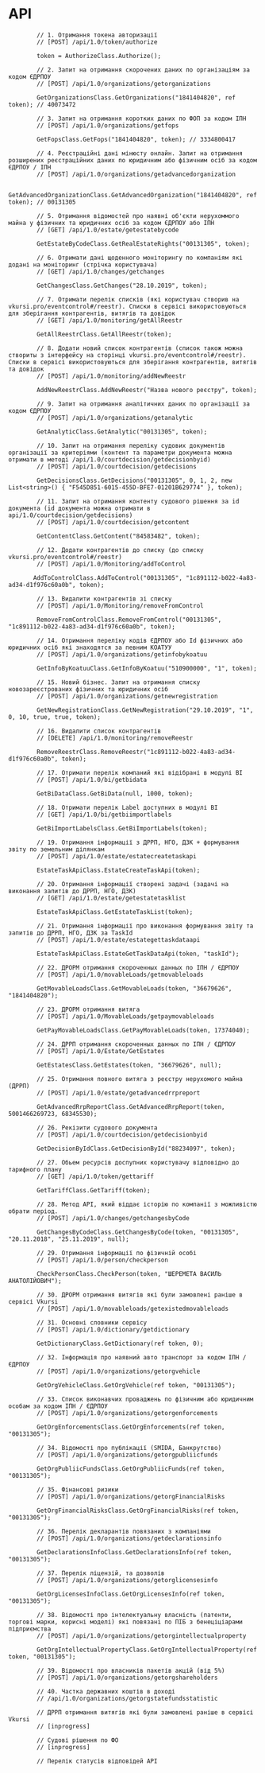 # API

            // 1. Отримання токена авторизації
            // [POST] /api/1.0/token/authorize

            token = AuthorizeClass.Authorize();

            // 2. Запит на отримання скорочених даних по організаціям за кодом ЄДРПОУ
            // [POST] /api/1.0/organizations/getorganizations

            GetOrganizationsClass.GetOrganizations("1841404820", ref token); // 40073472

            // 3. Запит на отримання коротких даних по ФОП за кодом ІПН
            // [POST] /api/1.0/organizations/getfops

            GetFopsClass.GetFops("1841404820", token); // 3334800417

            // 4. Реєстраційні дані мінюсту онлайн. Запит на отримання розширених реєстраційних даних по юридичним або фізичним осіб за кодом ЄДРПОУ / ІПН 
            // [POST] /api/1.0/organizations/getadvancedorganization

            GetAdvancedOrganizationClass.GetAdvancedOrganization("1841404820", ref token); // 00131305

            // 5. Отримання відомостей про наявні об'єкти нерухоммого майна у фізичних та юридичних осіб за кодом ЄДРПОУ або ІПН
            // [GET] /api/1.0/estate/getestatebycode

            GetEstateByCodeClass.GetRealEstateRights("00131305", token);

            // 6. Отримати дані щоденного моніторингу по компаніям які додані на моніторинг (стрічка користувача)
            // [GET] /api/1.0/changes/getchanges

            GetChangesClass.GetChanges("28.10.2019", token);

            // 7. Отримати перелік списків (які користувач створив на vkursi.pro/eventcontrol#/reestr). Списки в сервісі використовуються для зберігання контрагентів, витягів та довідок
            // [GET] /api/1.0/monitoring/getAllReestr

            GetAllReestrClass.GetAllReestr(token);

            // 8. Додати новий список контрагентів (список також можна створиты з інтерфейсу на сторінці vkursi.pro/eventcontrol#/reestr). Списки в сервісі використовуються для зберігання контрагентів, витягів та довідок
            // [POST] /api/1.0/monitoring/addNewReestr

            AddNewReestrClass.AddNewReestr("Назва нового реєстру", token);

            // 9. Запит на отримання аналітичних даних по організації за кодом ЄДРПОУ
            // [POST] /api/1.0/organizations/getanalytic

            GetAnalyticClass.GetAnalytic("00131305", token);

            // 10. Запит на отримання переліку судових документів організації за критеріями (контент та параметри документа можна отримати в методі /api/1.0/courtdecision/getdecisionbyid)
            // [POST] /api/1.0/courtdecision/getdecisions

            GetDecisionsClass.GetDecisions("00131305", 0, 1, 2, new List<string>() { "F545D851-6015-455D-BFE7-01201B629774" }, token);

            // 11. Запит на отримання контенту судового рішення за id документа (id документа можна отримати в api/1.0/courtdecision/getdecisions)
            // [POST] /api/1.0/courtdecision/getcontent

            GetContentClass.GetContent("84583482", token);

            // 12. Додати контрагентів до списку (до списку vkursi.pro/eventcontrol#/reestr)
            // [POST] /api/1.0/Monitoring/addToControl

           AddToControlClass.AddToControl("00131305", "1c891112-b022-4a83-ad34-d1f976c60a0b", token);

            // 13. Видалити контрагентів зі списку 
            // [POST] /api/1.0/Monitoring/removeFromControl

            RemoveFromControlClass.RemoveFromControl("00131305", "1c891112-b022-4a83-ad34-d1f976c60a0b", token);

            // 14. Отримання переліку кодів ЄДРПОУ або Id фізичних або юридичних осіб які знаходятся за певним КОАТУУ
            // [POST] /api/1.0/organizations/getinfobykoatuu

            GetInfoByKoatuuClass.GetInfoByKoatuu("510900000", "1", token);

            // 15. Новий бізнес. Запит на отримання списку новозареєстрованих фізичних та юридичних осіб
            // [POST] /api/1.0/organizations/getnewregistration

            GetNewRegistrationClass.GetNewRegistration("29.10.2019", "1", 0, 10, true, true, token);

            // 16. Видалити список контрагентів
            // [DELETE] /api/1.0/monitoring/removeReestr

            RemoveReestrClass.RemoveReestr("1c891112-b022-4a83-ad34-d1f976c60a0b", token);

            // 17. Отримати перелік компаний які відібрані в модулі BI
            // [POST] /api/1.0/bi/getbidata

            GetBiDataClass.GetBiData(null, 1000, token);

            // 18. Отримати перелік Label доступних в модулі BI
            // [GET] /api/1.0/bi/getbiimportlabels

            GetBiImportLabelsClass.GetBiImportLabels(token);

            // 19. Отримання інформації з ДРРП, НГО, ДЗК + формування звіту по земельним ділянкам 
            // [POST] /api/1.0/estate/estatecreatetaskapi

            EstateTaskApiClass.EstateCreateTaskApi(token);

            // 20. Отримання інформації створені задачі (задачі на виконання запитів до ДРРП, НГО, ДЗК)
            // [GET] /api/1.0/estate/getestatetasklist

            EstateTaskApiClass.GetEstateTaskList(token);

            // 21. Отримання інформації про виконання формування звіту та запитів до ДРРП, НГО, ДЗК за TaskId
            // [POST] /api/1.0/estate/estategettaskdataapi

            EstateTaskApiClass.EstateGetTaskDataApi(token, "taskId");

            // 22. ДРОРМ отримання скороченных данных по ІПН / ЄДРПОУ
            // [POST] /api/1.0/movableLoads/getmovableloads

            GetMovableLoadsClass.GetMovableLoads(token, "36679626", "1841404820");

            // 23. ДРОРМ отримання витяга
            // [POST] /api/1.0/MovableLoads/getpaymovableloads

            GetPayMovableLoadsClass.GetPayMovableLoads(token, 17374040);

            // 24. ДРРП отримання скороченных данных по ІПН / ЄДРПОУ
            // [POST] /api/1.0/Estate/GetEstates

            GetEstatesClass.GetEstates(token, "36679626", null);

            // 25. Отримання повного витяга з реєстру нерухомого майна (ДРРП)
            // [POST] /api/1.0/estate/getadvancedrrpreport

            GetAdvancedRrpReportClass.GetAdvancedRrpReport(token, 5001466269723, 68345530);

            // 26. Рекізити судового документа
            // [POST] /api/1.0/courtdecision/getdecisionbyid

            GetDecisionByIdClass.GetDecisionById("88234097", token);

            // 27. Обьем ресурсів доспупних користувачу відповідно до тарифного плану
            // [GET] /api/1.0/token/gettariff

            GetTariffClass.GetTariff(token);

            // 28. Метод АРІ, який віддає історію по компанії з можливістю обрати період.
            // [POST] /api/1.0/changes/getchangesbyCode

            GetChangesByCodeClass.GetChangesByCode(token, "00131305", "20.11.2018", "25.11.2019", null);

            // 29. Отримання інформації по фізичній особі
            // [POST] /api/1.0/person/checkperson

            CheckPersonClass.CheckPerson(token, "ШЕРЕМЕТА ВАСИЛЬ АНАТОЛІЙОВИЧ");

            // 30. ДРОРМ отримання витягів які були замовлені раніше в сервісі Vkursi
            // [POST] /api/1.0/movableloads/getexistedmovableloads

            // 31. Основні словники сервісу
            // [POST] /api/1.0/dictionary/getdictionary

            GetDictionaryClass.GetDictionary(ref token, 0);

            // 32. Інформація про наявний авто транспорт за кодом ІПН / ЄДРПОУ
            // [POST] /api/1.0/organizations/getorgvehicle

            GetOrgVehicleClass.GetOrgVehicle(ref token, "00131305");

            // 33. Список виконавчих проваджень по фізичним або юридичним особам за кодом ІПН / ЄДРПОУ
            // [POST] /api/1.0/organizations/getorgenforcements

            GetOrgEnforcementsClass.GetOrgEnforcements(ref token, "00131305");

            // 34. Відомості про публікації (SMIDA, Банкрутство)
            // [POST] /api/1.0/organizations/getorgpubliicfunds

            GetOrgPubliicFundsClass.GetOrgPubliicFunds(ref token, "00131305");

            // 35. Фінансові ризики
            // [POST] /api/1.0/organizations/getorgFinancialRisks

            GetOrgFinancialRisksClass.GetOrgFinancialRisks(ref token, "00131305");

            // 36. Перелік декларантів повязаних з компаніями
            // [POST] /api/1.0/organizations/getdeclarationsinfo

            GetDeclarationsInfoClass.GetDeclarationsInfo(ref token, "00131305");

            // 37. Перелік ліцензій, та дозволів
            // [POST] /api/1.0/organizations/getorglicensesinfo

            GetOrgLicensesInfoClass.GetOrgLicensesInfo(ref token, "00131305");

            // 38. Відомості про інтелектуальну власність (патенти, торгові марки, корисні моделі) які повязані по ПІБ з бенеціціарами підприємства
            // [POST] /api/1.0/organizations/getorgintellectualproperty

            GetOrgIntellectualPropertyClass.GetOrgIntellectualProperty(ref token, "00131305");

            // 39. Відомості про власників пакетів акцій (від 5%)
            // [POST] /api/1.0/organizations/getorgshareholders

            // 40. Частка державних коштів в доході
            // /api/1.0/organizations/getorgstatefundsstatistic

            // ДРРП отримання витягів які були замовлені раніше в сервісі Vkursi
            // [inprogress]

            // Судові рішення по ФО
            // [inprogress]

            // Перелік статусів відповідей API
